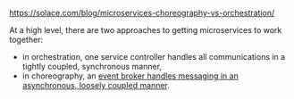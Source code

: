 https://solace.com/blog/microservices-choreography-vs-orchestration/

At a high level, there are two approaches to getting microservices to work together:
- in orchestration, one service controller handles all communications in a tightly coupled, synchronous manner,
- in choreography, an [event broker handles messaging in an asynchronous, loosely coupled manner](https://solace.com/what-is-event-driven-architecture/).